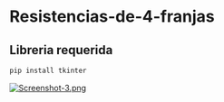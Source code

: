# Resistencias-de-4-franjas
## Libreria requerida
```sh
pip install tkinter
```
[![Screenshot-3.png](https://i.postimg.cc/YSdcFNnS/Screenshot-3.png)](https://postimg.cc/ns9wbmt8)
